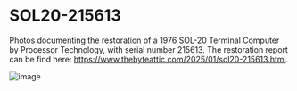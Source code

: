 # SOL20-215613
Photos documenting the restoration of a 1976 SOL-20 Terminal Computer by Processor Technology, with serial number 215613.
The restoration report can be find here:
<a href="https://www.thebyteattic.com/2025/01/sol20-215613.html">https://www.thebyteattic.com/2025/01/sol20-215613.html</a>.

![image](https://github.com/user-attachments/assets/eb82afb1-c650-4f4f-b55a-2801a282b988)

